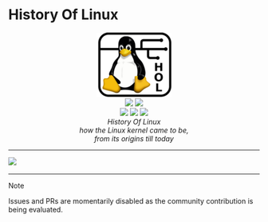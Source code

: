 # History Of Linux
<p align="center">
    <img src="./.github/HOL.png" width="150"> </br>
    <img src="https://img.shields.io/badge/License-CC%20BY%201.0-lightgrey.svg">
    <img src="https://img.shields.io/badge/Open%20Source-%E2%9D%A4-red.svg"> </br>
    <img src="https://img.shields.io/badge/contributions-welcome-brightgreen.svg">
    <img src="https://img.shields.io/github/last-commit/MarkGotLasagna/hol">
    <img src="https://img.shields.io/github/v/release/MarkGotLasagna/hol?include_prereleases">
    </br>
    <i>History Of Linux</i> </br>
    <i>how the Linux kernel came to be,</i> </br>
    <i>from its origins till today</i>
</p>

---
<img src="./.github/Timeline.png">

---

> [!NOTE]
> Issues and PRs are momentarily disabled as the community contribution is being evaluated.